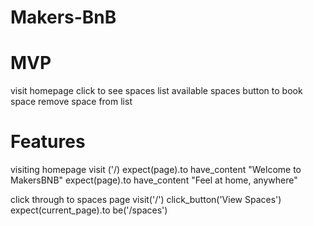 # Makers-BnB

# MVP

visit homepage
click to see spaces
list available spaces
button to book space
remove space from list

# Features
visiting homepage
visit ('/)
expect(page).to have_content "Welcome to MakersBNB"
expect(page).to have_content "Feel at home, anywhere"

click through to spaces page
visit('/')
click_button('View Spaces')
expect(current_page).to be('/spaces')